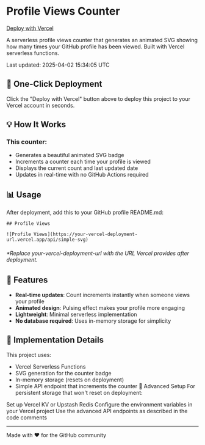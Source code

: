# Profile Views Counter

[Deploy with Vercel](https://vercel.com/new/clone?repository-url=https://github.com/Saviru/profile-views-counter)

A serverless profile views counter that generates an animated SVG showing how many times your GitHub profile has been viewed. Built with Vercel serverless functions.

Last updated: 2025-04-02 15:34:05 UTC

## 🚀 One-Click Deployment

Click the "Deploy with Vercel" button above to deploy this project to your Vercel account in seconds.

## 💡 How It Works

### This counter:

- Generates a beautiful animated SVG badge
- Increments a counter each time your profile is viewed
- Displays the current count and last updated date
- Updates in real-time with no GitHub Actions required


## 📊 Usage

After deployment, add this to your GitHub profile README.md:

```
## Profile Views

![Profile Views](https://your-vercel-deployment-url.vercel.app/api/simple-svg)
```
###### *Replace your-vercel-deployment-url with the URL Vercel provides after deployment.

## 🧰 Features

- **Real-time updates**: Count increments instantly when someone views your profile
- **Animated design**: Pulsing effect makes your profile more engaging
- **Lightweight**: Minimal serverless implementation
- **No database required**: Uses in-memory storage for simplicity

## 📝 Implementation Details

This project uses:

- Vercel Serverless Functions
- SVG generation for the counter badge
- In-memory storage (resets on deployment)
- Simple API endpoint that increments the counter
🔄 Advanced Setup
For persistent storage that won't reset on deployment:

Set up Vercel KV or Upstash Redis
Configure the environment variables in your Vercel project
Use the advanced API endpoints as described in the code comments

<hr>
Made with ❤️ for the GitHub community